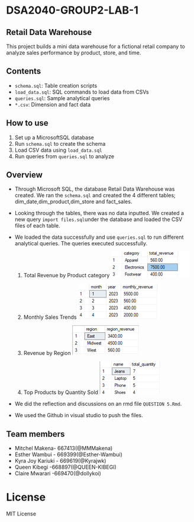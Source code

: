 # DSA2040-GROUP2-LAB-1

## Retail Data Warehouse
This project builds a mini data warehouse for a fictional retail company to analyze sales performance by product, store, and time.

## Contents
- `schema.sql`: Table creation scripts
- `load_data.sql`: SQL commands to load data from CSVs
- `queries.sql`: Sample analytical queries
- `*.csv`: Dimension and fact data

## How to use 
1. Set up a MicrosoftSQL database
2. Run `schema.sql` to create the schema
3. Load CSV data using `load_data.sql`
4. Run queries from `queries.sql` to analyze

## Overview
- Through Microsoft SQL, the database Retail Data Warehouse was created. We ran the `schema.sql` and created the 4 different tables; dim_date,dim_product,dim_store and fact_sales.
- Looking through the tables, there was no data inputted. We created a new query `import files.sql`under the database and loaded the CSV files of each table.
- We loaded the data successfully  and use `queries.sql` to run different analytical queries. The queries executed successfully.
  
   1. Total Revenue by Product category 
   ![alt text](image.png)

   2. Monthly Sales Trends 
   ![alt text](image-1.png)

   3. Revenue by Region 
   ![alt text](image-2.png)

   4. Top Products by Quantity Sold ![alt text](image-3.png)

- We did the reflection and discussions on an rmd file `QUESTION 5.Rmd`.
- We used the Github in visual studio to push the files.

## Team members
- Mitchel Makena- 667413(@MMMakena)
- Esther Wambui - 669399(@Esther-Wambui)
- Kyra Joy Kariuki - 669619(@Kyrajwk)
- Queen Kibegi -668897(@QUEEN-KIBEGI)
- Claire Mwarari -669470(@dollykoi)

# License
MIT License

